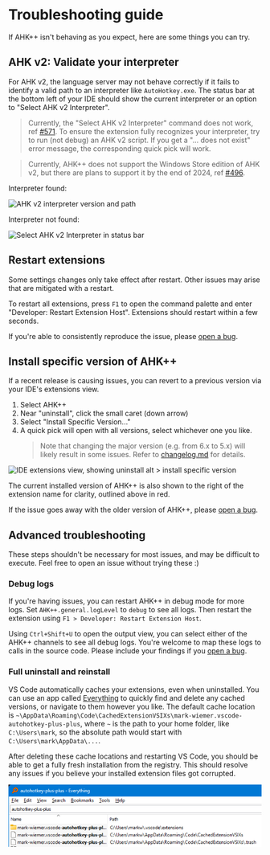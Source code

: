 # Troubleshooting guide

If AHK++ isn't behaving as you expect, here are some things you can try.

## AHK v2: Validate your interpreter

For AHK v2, the language server may not behave correctly if it fails to identify a valid path to an interpreter like `AutoHotkey.exe`. The status bar at the bottom left of your IDE should show the current interpreter or an option to "Select AHK v2 Interpreter".

> Currently, the "Select AHK v2 Interpreter" command does not work, ref [#571](https://github.com/mark-wiemer/ahkpp/issues/571).
> To ensure the extension fully recognizes your interpreter, try to run (not debug) an AHK v2 script. If you get a "... does not exist" error message, the corresponding quick pick will work.

> Currently, AHK++ does not support the Windows Store edition of AHK v2, but there are plans to support it by the end of 2024, ref [#496](https://github.com/mark-wiemer/ahkpp/issues/496).

Interpreter found:

![AHK v2 interpreter version and path](../image/ahkV2InterpreterAndPath.png)

Interpreter not found:

![Select AHK v2 Interpreter in status bar](../image/selectAHKV2Interpreter.png)

## Restart extensions

Some settings changes only take effect after restart. Other issues may arise that are mitigated with a restart.

To restart all extensions, press `F1` to open the command palette and enter "Developer: Restart Extension Host". Extensions should restart within a few seconds.

If you're able to consistently reproduce the issue, please [open a bug](https://github.com/mark-wiemer/ahkpp/issues/new/choose).

## Install specific version of AHK++

If a recent release is causing issues, you can revert to a previous version via your IDE's extensions view.

1. Select AHK++
1. Near "uninstall", click the small caret (down arrow)
1. Select "Install Specific Version..."
1. A quick pick will open with all versions, select whichever one you like.
    > Note that changing the major version (e.g. from 6.x to 5.x) will likely result in some issues. Refer to [changelog.md](../changelog.md) for details.

![IDE extensions view, showing uninstall alt > install specific version](../image/installSpecificVersion.png)

The current installed version of AHK++ is also shown to the right of the extension name for clarity, outlined above in red.

If the issue goes away with the older version of AHK++, please [open a bug](https://github.com/mark-wiemer/ahkpp/issues/new/choose).

## Advanced troubleshooting

These steps shouldn't be necessary for most issues, and may be difficult to execute. Feel free to open an issue without trying these :)

### Debug logs

If you're having issues, you can restart AHK++ in debug mode for more logs. Set `AHK++.general.logLevel` to `debug` to see all logs. Then restart the extension using `F1 > Developer: Restart Extension Host`.

Using `Ctrl+Shift+U` to open the output view, you can select either of the AHK++ channels to see all debug logs. You're welcome to map these logs to calls in the source code. Please include your findings if you [open a bug](https://github.com/mark-wiemer/ahkpp/issues/new/choose).

### Full uninstall and reinstall

VS Code automatically caches your extensions, even when uninstalled. You can use an app called [Everything](https://www.voidtools.com/downloads/) to quickly find and delete any cached versions, or navigate to them however you like. The default cache location is `~\AppData\Roaming\Code\CachedExtensionVSIXs\mark-wiemer.vscode-autohotkey-plus-plus`, where `~` is the path to your home folder, like `C:\Users\mark`, so the absolute path would start with `C:\Users\mark\AppData\...`.

After deleting these cache locations and restarting VS Code, you should be able to get a fully fresh installation from the registry. This should resolve any issues if you believe your installed extension files got corrupted.

![Everything search results showing two cached versions of AHK++](../image/cached-extensions-everything.png)
